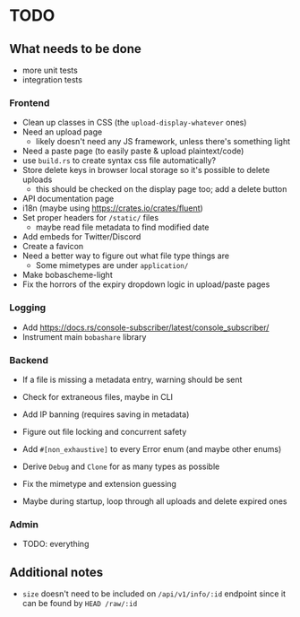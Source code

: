 # TODO

## What needs to be done

- more unit tests
- integration tests

### Frontend

- Clean up classes in CSS (the `upload-display-whatever` ones)
- Need an upload page
  - likely doesn't need any JS framework, unless there's something light
- Need a paste page (to easily paste & upload plaintext/code)
- use `build.rs` to create syntax css file automatically?
- Store delete keys in browser local storage so it's possible to delete uploads
  - this should be checked on the display page too; add a delete button
- API documentation page
- i18n (maybe using https://crates.io/crates/fluent)
- Set proper headers for `/static/` files
  - maybe read file metadata to find modified date
- Add embeds for Twitter/Discord
- Create a favicon
- Need a better way to figure out what file type things are
  - Some mimetypes are under `application/`
- Make bobascheme-light
- Fix the horrors of the expiry dropdown logic in upload/paste pages

### Logging

- Add https://docs.rs/console-subscriber/latest/console_subscriber/
- Instrument main `bobashare` library

### Backend

- If a file is missing a metadata entry, warning should be sent
- Check for extraneous files, maybe in CLI
- Add IP banning (requires saving in metadata)
- Figure out file locking and concurrent safety
- Add `#[non_exhaustive]` to every Error enum (and maybe other enums)
- Derive `Debug` and `Clone` for as many types as possible
- Fix the mimetype and extension guessing

- Maybe during startup, loop through all uploads and delete expired ones

### Admin

- TODO: everything

## Additional notes

- `size` doesn't need to be included on `/api/v1/info/:id` endpoint since it can be found by `HEAD /raw/:id`
